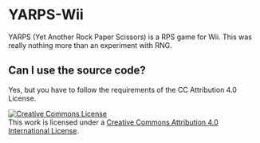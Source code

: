 # YARPS-Wii

YARPS (Yet Another Rock Paper Scissors) is a RPS game for Wii. This was really nothing more than an experiment with RNG.

## Can I use the source code?

Yes, but you have to follow the requirements of the CC Attribution 4.0 License.

<a rel="license" href="http://creativecommons.org/licenses/by/4.0/"><img alt="Creative Commons License" style="border-width:0" src="https://i.creativecommons.org/l/by/4.0/80x15.png" /></a><br />This work is licensed under a <a rel="license" href="http://creativecommons.org/licenses/by/4.0/">Creative Commons Attribution 4.0 International License</a>.

